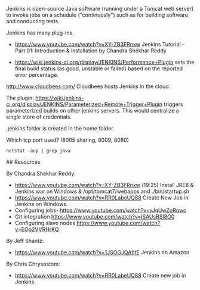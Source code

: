 Jenkins is open-source Java software (running under a Tomcat web server)
to invoke jobs on a schedule ("continuosly")
such as for building software and conducting tests.



Jenkins has many plug-ins.

  * https://www.youtube.com/watch?v=XY-ZB3FRnxw 
    Jenkins Tutorial - Part 01: Introduction & installation by Chandra Shekhar Reddy

  * https://wiki.jenkins-ci.org/display/JENKINS/Performance+Plugin
  sets the final build status (as good, unstable or failed) based on the reported error percentage. 

http://www.cloudbees.com/
Cloudbees hosts Jenkins in the cloud.


The plugin:
https://wiki.jenkins-ci.org/display/JENKINS/Parameterized+Remote+Trigger+Plugin
triggers parameterized builds on other jenkins servers. 
This would centralize a single store of credentials.

.jenkins folder is created in the home folder.

Which tcp port used? (8005 sharing, 8009, 8080) 

  ```
  netstat -anp | grep java
  ```

<a id="Resources">
## Resources</a>

By Chandra Shekhar Reddy:
  * https://www.youtube.com/watch?v=XY-ZB3FRnxw (19:25) Install JRE8 & Jenkins.war on Windows & /opt/tomcat7/webapps
    and ./bin/startup.sh
  * https://www.youtube.com/watch?v=RR0LabeUQ88  Create New Job in Jenkins on Windows.
  * Configuring jobs- https://www.youtube.com/watch?v=vJqUwZpRqwo
  * Git integration https://www.youtube.com/watch?v=ISAUsBSI8G0
  * Configuring slave nodes https://www.youtube.com/watch?v=EOp2VVRHrKQ

By Jeff Shantz:
  * https://www.youtube.com/watch?v=1JSOGJQAhtE Jenkins on Amazon

By Chris Chrysostom:
 * https://www.youtube.com/watch?v=RR0LabeUQ88 Create new job in Jenkins
